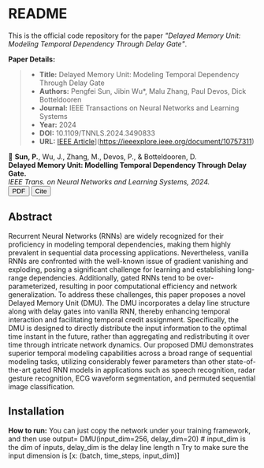 
# README

This is the official code repository for the paper *"Delayed Memory Unit: Modeling Temporal Dependency Through Delay Gate"*.

**Paper Details:**

> - **Title:** Delayed Memory Unit: Modeling Temporal Dependency Through Delay Gate
> - **Authors:** Pengfei Sun, Jibin Wu*, Malu Zhang, Paul Devos, Dick Botteldooren
> - **Journal:** IEEE Transactions on Neural Networks and Learning Systems
> - **Year:** 2024
> - **DOI:** 10.1109/TNNLS.2024.3490833
> - **URL:** [IEEE Article](https://ieeexplore.ieee.org/document/10757311)](https://ieeexplore.ieee.org/document/10757311)
<!-- 1. Delayed Memory Unit (TNNLS 2024) -->
📄 <strong>Sun, P.</strong>, Wu, J., Zhang, M., Devos, P., &amp; Botteldooren, D.  
<strong>Delayed Memory Unit: Modelling Temporal Dependency Through Delay Gate.</strong>  
<em>IEEE Trans. on Neural Networks and Learning Systems, 2024.</em>  
<a href="https://arxiv.org/abs/2310.14982" target="_blank"><button>PDF</button></a>
<button onclick="showBibtex('bib8')">Cite</button>
<div id="bib8" style="display:none; position:fixed; top:20%; left:50%; transform:translateX(-50%); background:#fff; border:1px solid #ccc; padding:1em; z-index:100; max-width:600px;">
  <pre id="txt8" style="white-space:pre-wrap;">
@article{sun2024delayed,
  title={Delayed memory unit: modeling temporal dependency through delay gate},
  author={Sun, Pengfei and Wu, Jibin and Zhang, Malu and Devos, Paul and Botteldooren, Dick},
  journal={IEEE Transactions on Neural Networks and Learning Systems},
  year={2024},
  publisher={IEEE}
}
  </pre>
  <button onclick="copyBib('txt8')">Copy</button>
  <button onclick="hideBib('bib8')">Close</button>
</div>

## Abstract
Recurrent Neural Networks (RNNs) are widely recognized for their proficiency in modeling temporal dependencies,
making them highly prevalent in sequential data processing
applications. Nevertheless, vanilla RNNs are confronted with
the well-known issue of gradient vanishing and exploding,
posing a significant challenge for learning and establishing
long-range dependencies. Additionally, gated RNNs tend to be
over-parameterized, resulting in poor computational efficiency
and network generalization. To address these challenges, this
paper proposes a novel Delayed Memory Unit (DMU). The
DMU incorporates a delay line structure along with delay gates
into vanilla RNN, thereby enhancing temporal interaction and
facilitating temporal credit assignment. Specifically, the DMU
is designed to directly distribute the input information to the
optimal time instant in the future, rather than aggregating and
redistributing it over time through intricate network dynamics.
Our proposed DMU demonstrates superior temporal modeling
capabilities across a broad range of sequential modeling tasks,
utilizing considerably fewer parameters than other state-of-the-art
gated RNN models in applications such as speech recognition,
radar gesture recognition, ECG waveform segmentation, and
permuted sequential image classification.



## Installation
**How to run:**
You can just copy the network under your training framework, and then use
output= DMU(input_dim=256, delay_dim=20)  # input_dim is the dim of inputs, delay_dim is the delay line length n
Try to make sure the input dimension is [x: (batch, time_steps, input_dim)]



